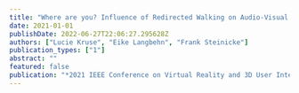 ```yaml
---
title: "Where are you? Influence of Redirected Walking on Audio-Visual Position Estimation of Co-Located Users"
date: 2021-01-01
publishDate: 2022-06-27T22:06:27.295628Z
authors: ["Lucie Kruse", "Eike Langbehn", "Frank Steinicke"]
publication_types: ["1"]
abstract: ""
featured: false
publication: "*2021 IEEE Conference on Virtual Reality and 3D User Interfaces Abstracts and Workshops (VRW)*"
---
```


